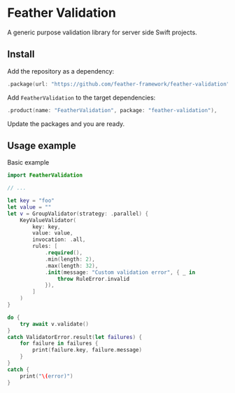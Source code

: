 # Feather Validation

A generic purpose validation library for server side Swift projects.

## Install

Add the repository as a dependency:

```swift
.package(url: "https://github.com/feather-framework/feather-validation", from: "1.0.0"),
```

Add `FeatherValidation` to the target dependencies:

```swift
.product(name: "FeatherValidation", package: "feather-validation"),
```

Update the packages and you are ready.

## Usage example

Basic example

```swift
import FeatherValidation

// ...

let key = "foo"
let value = ""
let v = GroupValidator(strategy: .parallel) {
    KeyValueValidator(
        key: key,
        value: value,
        invocation: .all,
        rules: [
            .required(),
            .min(length: 2),
            .max(length: 32),
            .init(message: "Custom validation error", { _ in
                throw RuleError.invalid
            }),
        ]
    )
}

do {
    try await v.validate()
}
catch ValidatorError.result(let failures) {
    for failure in failures {
        print(failure.key, failure.message)
    }
}
catch {
    print("\(error)")
}
```
